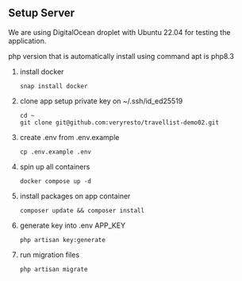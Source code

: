 ## Setup Server
We are using DigitalOcean droplet with Ubuntu 22.04 for testing the application.

php version that is automatically install using command apt is php8.3

1. install docker
    ````
    snap install docker
    ````
2. clone app
    setup private key on ~/.ssh/id_ed25519
    ````
    cd ~
    git clone git@github.com:veryresto/travellist-demo02.git
    ````
3. create .env from .env.example
    ````
    cp .env.example .env
    ````
4. spin up all containers
    ````
    docker compose up -d
    ````
5. install packages on app container
    ````
    composer update && composer install
    ````
6. generate key into .env APP_KEY
    ````
    php artisan key:generate
    ````
7. run migration files
    ````
    php artisan migrate
    ````